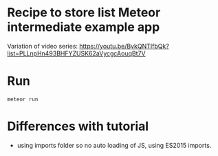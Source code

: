 # Recipe to store list Meteor intermediate example app

Variation of video series: https://youtu.be/BvkQNTIfbQk?list=PLLnpHn493BHFYZUSK62aVycgcAouqBt7V

# Run

`meteor run`

# Differences with tutorial
* using imports folder so no auto loading of JS, using ES2015 imports.
